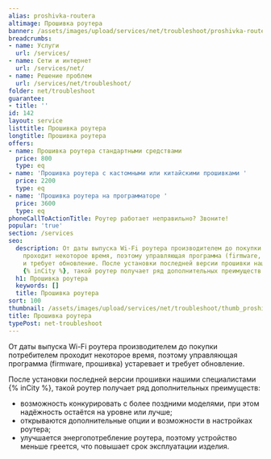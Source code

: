 ```yaml
---
alias: proshivka-routera
altimage: Прошивка роутера
banner: /assets/images/upload/services/net/troubleshoot/proshivka-routera.jpg
breadcrumbs:
- name: Услуги
  url: /services/
- name: Сети и интернет
  url: /services/net/
- name: Решение проблем
  url: /services/net/troubleshoot/
folder: net/troubleshoot
guarantee:
- title: ''
id: 142
layout: service
listtitle: Прошивка роутера
longtitle: Прошивка роутера
offers:
- name: Прошивка роутера стандартными средствами
  price: 800
  type: eq
- name: 'Прошивка роутера с кастомными или китайскими прошивками '
  price: 2200
  type: eq
- name: 'Прошивка роутера на программаторе '
  price: 3600
  type: eq
phoneCallToActionTitle: Роутер работает неправильно? Звоните!
popular: 'true'
section: /services
seo:
  description: От даты выпуска Wi-Fi роутера производителем до покупки потребителем
    проходит некоторое время, поэтому управляющая программа (firmware, прошивка) устаревает
    и требует обновление. После установки последней версии прошивки нашими специалистами
    {% inCity %}, такой роутер получает ряд дополнительных преимуществ
  h1: Прошивка роутера
  keywords: []
  title: Прошивка роутера
sort: 100
thumbnail: /assets/images/upload/services/net/troubleshoot/thumb_proshivka-routera.jpg
title: Прошивка роутера
typePost: net-troubleshoot
---
```

От даты выпуска Wi-Fi роутера производителем до покупки потребителем проходит некоторое время, поэтому управляющая программа (firmware, прошивка) устаревает и требует обновление.

После установки последней версии прошивки нашими специалистами {% inCity %}, такой роутер получает ряд дополнительных преимуществ:

* возможность конкурировать с более поздними моделями, при этом надёжность остаётся на уровне или лучше;
* открываются дополнительные опции и возможности в настройках роутера;
* улучшается энергопотребление роутера, поэтому устройство меньше греется, что повышает срок эксплуатации изделия.
